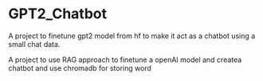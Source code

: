 # GPT2_Chatbot

A project to finetune gpt2 model from hf to make it act as a chatbot using a small chat data.

A project to use RAG approach to finetune a openAI model and createa chatbot and use chromadb for storing word
